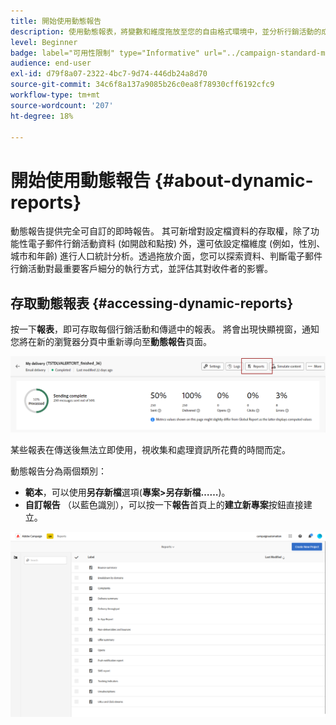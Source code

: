 ```yaml
---
title: 開始使用動態報告
description: 使用動態報表，將變數和維度拖放至您的自由格式環境中，並分析行銷活動的成功。
level: Beginner
badge: label="可用性限制" type="Informative" url="../campaign-standard-migration-home.md" tooltip="僅限Campaign Standard已移轉的使用者"
audience: end-user
exl-id: d79f8a07-2322-4bc7-9d74-446db24a8d70
source-git-commit: 34c6f8a137a9085b26c0ea8f78930cff6192cfc9
workflow-type: tm+mt
source-wordcount: '207'
ht-degree: 18%

---
```


# 開始使用動態報告 {#about-dynamic-reports}

動態報告提供完全可自訂的即時報告。 其可新增對設定檔資料的存取權，除了功能性電子郵件行銷活動資料 (如開啟和點按) 外，還可依設定檔維度 (例如，性別、城市和年齡) 進行人口統計分析。透過拖放介面，您可以探索資料、判斷電子郵件行銷活動對最重要客戶細分的執行方式，並評估其對收件者的影響。

## 存取動態報表 {#accessing-dynamic-reports}

按一下&#x200B;**報表**，即可存取每個行銷活動和傳遞中的報表。 將會出現快顯視窗，通知您將在新的瀏覽器分頁中重新導向至&#x200B;**動態報告**&#x200B;頁面。

![](assets/campaign_reports_access.png)

某些報表在傳送後無法立即使用，視收集和處理資訊所花費的時間而定。

動態報告分為兩個類別：

* **範本**，可以使用&#x200B;**另存新檔**&#x200B;選項(**專案>另存新檔……**)。
* **自訂報告** （以藍色識別），可以按一下&#x200B;**報告**&#x200B;首頁上的&#x200B;**建立新專案**&#x200B;按鈕直接建立。

![](assets/dynamic_report_overview.png)

